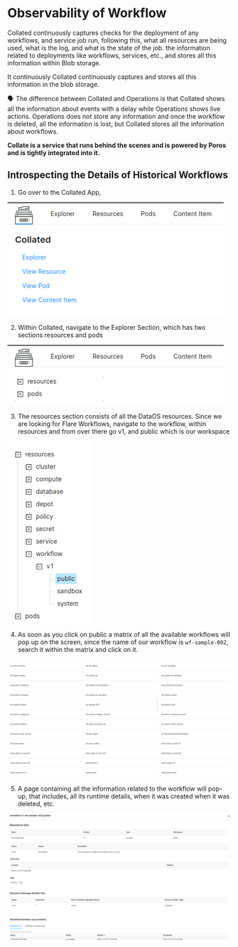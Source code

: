 # Observability of Workflow


Collated continuously captures checks for the deployment of any workflows, and service job run, following this, what all resources are being used, what is the log, and what is the state of the job. the information related to deployments like workflows, services, etc., and stores all this information within Blob storage.

 It continuously  Collated continuously captures and stores all this information in the blob storage.

<aside>
🗣️ The difference between Collated and Operations is that Collated shows all the information about events with a delay while Operations shows live actions. Operations does not store any information and once the workflow is deleted, all the information is lost, but Collated stores all the information about workflows.

</aside>

**Collate is a service that runs behind the scenes and is powered by Poros and is tightly integrated into it.** 

## Introspecting the Details of Historical Workflows

1. Go over to the Collated App, 

![Untitled](/resources/stacks/flare/optimizations/observability_of_workflow/untitled.png)

2. Within Collated, navigate to the Explorer Section, which has two sections resources and pods

![Untitled](/resources/stacks/flare/optimizations/observability_of_workflow/untitled_1.png)

3. The resources section consists of all the DataOS resources. Since we are looking for Flare Workflows, navigate to the workflow, within resources and from over there go v1, and public which is our workspace

![Untitled](/resources/stacks/flare/optimizations/observability_of_workflow/untitled_2.png)

4. As soon as you click on public a matrix of all the available workflows will pop up on the screen, since the name of our workflow is `wf-sample-002`, search it within the matrix and click on it.

![Untitled](/resources/stacks/flare/optimizations/observability_of_workflow/untitled_3.png)

5. A page containing all the information related to the workflow will pop-up, that includes, all its runtime details, when it was created when it was deleted, etc. 

![Untitled](/resources/stacks/flare/optimizations/observability_of_workflow/untitled_4.png)